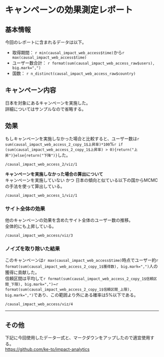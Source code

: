 # キャンペーンの効果測定レポート

## 基本情報
今回のレポートに含まれるデータは以下。

- 取得期間： `r min(causal_impact_web_access$time)`から`r max(causal_impact_web_access$time)`
- ユーザー数合計： `r format(sum(causal_impact_web_access_raw$users), big.mark=",")`
- 国数： `r n_distinct(causal_impact_web_access_raw$country)`

## キャンペーン内容
日本を対象にあるキャンペーンを実施した。  
詳細についてはサンプルなので省略する。

## 効果
もしキャンペーンを実施しなかった場合と比較すると、ユーザー数は`r sum(causal_impact_web_access_2_copy_1$上昇率)*100`%`r if (sum(causal_impact_web_access_2_copy_1$上昇率) > 0){return("上昇")}else{return("下降")}`した。  

```{exploratory}
/causal_impact_web_access_2/viz/1
```

__キャンペーンを実施しなかった場合の算出について__  
キャンペーンを実施していない かつ 日本の傾向と似ている以下の国からMCMCの手法を使って算出している。

```{exploratory}
/causal_impact_web_access_1/viz/1
```


### サイト全体の効果
他のキャンペーンの効果を含めたサイト全体のユーザー数の推移。  
全体的にも上昇している。
```{exploratory}
/causal_impact_web_access/viz/3
```

### ノイズを取り除いた結果
このキャンペーンは`r max(causal_impact_web_access$time)`時点でユーザー約`r format(sum(causal_impact_web_access_2_copy_1$獲得数), big.mark=",")`人の獲得に貢献した。  
信頼区間は平均して`r format(sum(causal_impact_web_access_2_copy_1$信頼区間_下限), big.mark=",")`~`r format(sum(causal_impact_web_access_2_copy_1$信頼区間_上限), big.mark=",")`であり、この範囲より外にある確率は5%以下である。
```{exploratory}
/causal_impact_web_access/viz/4
```

---

## その他
下記に今回使用したデータ一式と、マークダウンをアップしたので適宜使用する。  
https://github.com/ke-to/impact-analytics
